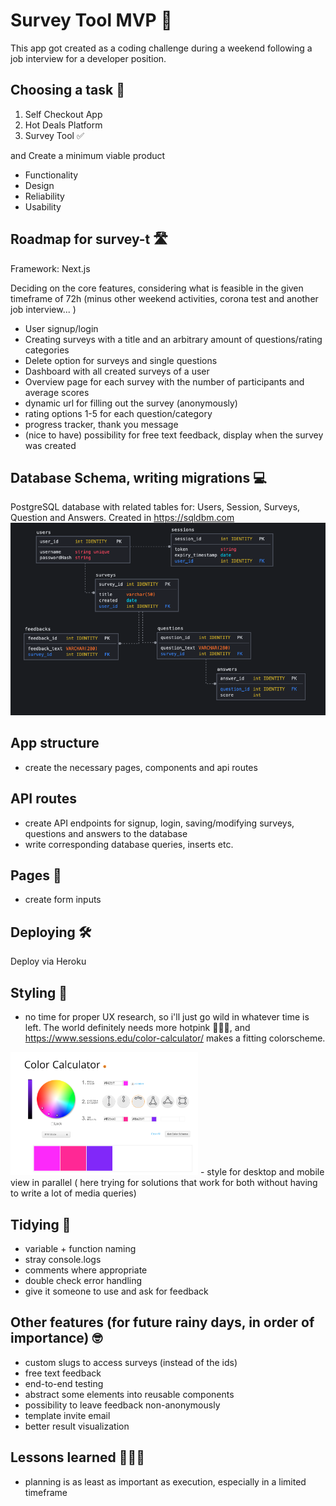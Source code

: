 # Survey Tool MVP 🚀

This app got created as a coding challenge during a weekend following a job interview for a developer position.

## Choosing a task 🤔

1. Self Checkout App
2. Hot Deals Platform
3. Survey Tool ✅

and Create a minimum viable product

- Functionality
- Design
- Reliability
- Usability

## Roadmap for survey-t 🛣️

Framework: Next.js

Deciding on the core features, considering what is feasible in the given timeframe of 72h (minus other weekend activities, corona test and another job interview... )

- User signup/login
- Creating surveys with a title and an arbitrary amount of questions/rating categories
- Delete option for surveys and single questions
- Dashboard with all created surveys of a user
- Overview page for each survey with the number of participants and average scores
- dynamic url for filling out the survey (anonymously)
- rating options 1-5 for each question/category
- progress tracker, thank you message
- (nice to have) possibility for free text feedback, display when the survey was created

## Database Schema, writing migrations 💻

PostgreSQL database with related tables for: Users, Session, Surveys, Question and Answers. Created in https://sqldbm.com
<img src="https://github.com/thorinaboenke/surveytool/blob/master/public/t-survey_database_schema.png" width="600" alt='database schema'>

## App structure

- create the necessary pages, components and api routes

## API routes

- create API endpoints for signup, login, saving/modifying surveys, questions and answers to the database
- write corresponding database queries, inserts etc.

## Pages 📄

- create form inputs

## Deploying 🛠️

Deploy via Heroku

## Styling 🎨

- no time for proper UX research, so i'll just go wild in whatever time is left. The world definitely needs more hotpink 👩🏻‍🎤, and https://www.sessions.edu/color-calculator/ makes a fitting colorscheme.
<img src="https://github.com/thorinaboenke/surveytool/blob/master/public/colorscheme.png" width="300" alt='colorscheme'>
- style for desktop and mobile view in parallel ( here trying for solutions that work for both without having to write a lot of media queries)

## Tidying 🧹

- variable + function naming
- stray console.logs
- comments where appropriate
- double check error handling
- give it someone to use and ask for feedback 

## Other features (for future rainy days, in order of importance) 🤓

- custom slugs to access surveys (instead of the ids)
- free text feedback
- end-to-end testing
- abstract some elements into reusable components
- possibility to leave feedback non-anonymously
- template invite email
- better result visualization

## Lessons learned 👩🏻‍🏫

- planning is as least as important as execution, especially in a limited timeframe
